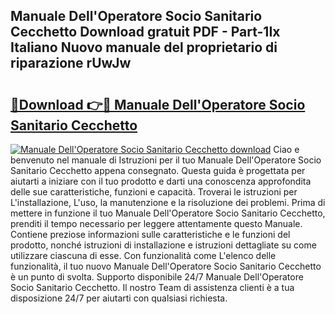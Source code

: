 ## Manuale Dell'Operatore Socio Sanitario Cecchetto Download gratuit PDF - Part-1Ix Italiano Nuovo manuale del proprietario di riparazione rUwJw

# <h2><a href="http://dfa9xo.blite.top/?on=Manuale+Dell%27Operatore+Socio+Sanitario+Cecchetto">🔗Download 👉🔴 Manuale Dell'Operatore Socio Sanitario Cecchetto</a></h2>

[![Manuale Dell'Operatore Socio Sanitario Cecchetto download](https://i.imgur.com/lujVjoI.png)](http://dfa9xo.blite.top/?on=Manuale+Dell%27Operatore+Socio+Sanitario+Cecchetto)
Ciao e benvenuto nel manuale di Istruzioni per il tuo Manuale Dell'Operatore Socio Sanitario Cecchetto appena consegnato. Questa guida è progettata per aiutarti a iniziare con il tuo prodotto e darti una conoscenza approfondita delle sue caratteristiche, funzioni e capacità. Troverai le istruzioni per L'installazione, L'uso, la manutenzione e la risoluzione dei problemi. Prima di mettere in funzione il tuo Manuale Dell'Operatore Socio Sanitario Cecchetto, prenditi il tempo necessario per leggere attentamente questo Manuale. Contiene preziose informazioni sulle caratteristiche e le funzioni del prodotto, nonché istruzioni di installazione e istruzioni dettagliate su come utilizzare ciascuna di esse. Con funzionalità come L'elenco delle funzionalità, il tuo nuovo Manuale Dell'Operatore Socio Sanitario Cecchetto è un punto di svolta. Supporto disponibile 24/7 Manuale Dell'Operatore Socio Sanitario Cecchetto. Il nostro Team di assistenza clienti è a tua disposizione 24/7 per aiutarti con qualsiasi richiesta.
